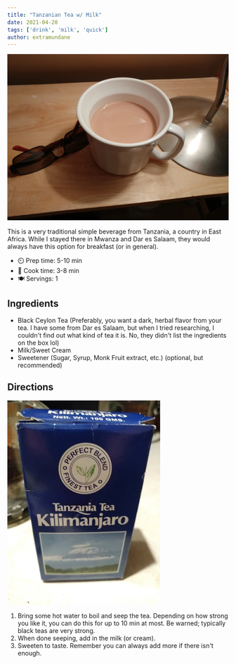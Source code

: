 ```yaml
---
title: "Tanzanian Tea w/ Milk"
date: 2021-04-20
tags: ['drink', 'milk', 'quick']
author: extramundane
---
```


![tea-n-milk](/recipes/pix/tanzania-tea-with-milk-01.webp)

This is a very traditional simple beverage from Tanzania, a country in East Africa. While I stayed there in Mwanza and Dar es Salaam, they
would always have this option for breakfast (or in general).

- ⏲️ Prep time: 5-10 min
- 🍳 Cook time: 3-8 min
- 🍽️ Servings: 1

## Ingredients

- Black Ceylon Tea (Preferably, you want a dark, herbal flavor from your tea. I have some from Dar es Salaam,
but when I tried researching, I couldn't find out what kind of tea it is. No, they didn't list the ingredients on
the box lol)
- Milk/Sweet Cream
- Sweetener (Sugar, Syrup, Monk Fruit extract, etc.) (optional, but recommended)

## Directions

![tea](/recipes/pix/tanzania-tea-with-milk-02.webp)

1. Bring some hot water to boil and seep the tea. Depending on how strong you like it, you can do this for up to 10 min at most.
Be warned; typically black teas are very strong.
2. When done seeping, add in the milk (or cream).
3. Sweeten to taste. Remember you can always add more if there isn't enough.
